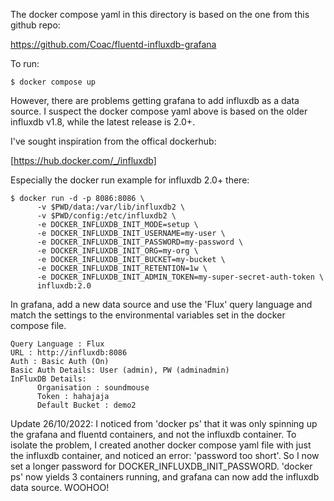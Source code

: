 The docker compose yaml in this directory is based on the
one from this github repo:

https://github.com/Coac/fluentd-influxdb-grafana

To run:
```
$ docker compose up
```
However, there are problems getting grafana to add
influxdb as a data source.  I suspect the docker compose 
yaml above is based on the older influxdb v1.8, while the
latest release is 2.0+.

I've sought inspiration from the offical dockerhub:

[https://hub.docker.com/_/influxdb]

Especially the docker run example for influxdb 2.0+ there:

```
$ docker run -d -p 8086:8086 \
      -v $PWD/data:/var/lib/influxdb2 \
      -v $PWD/config:/etc/influxdb2 \
      -e DOCKER_INFLUXDB_INIT_MODE=setup \
      -e DOCKER_INFLUXDB_INIT_USERNAME=my-user \
      -e DOCKER_INFLUXDB_INIT_PASSWORD=my-password \
      -e DOCKER_INFLUXDB_INIT_ORG=my-org \
      -e DOCKER_INFLUXDB_INIT_BUCKET=my-bucket \
      -e DOCKER_INFLUXDB_INIT_RETENTION=1w \
      -e DOCKER_INFLUXDB_INIT_ADMIN_TOKEN=my-super-secret-auth-token \
      influxdb:2.0
```

In grafana, add a new data source and use the 'Flux' query
language and match the settings to the environmental variables
set in the docker compose file.
```
Query Language : Flux
URL : http://influxdb:8086
Auth : Basic Auth (On)
Basic Auth Details: User (admin), PW (adminadmin)
InFluxDB Details: 
      Organisation : soundmouse
      Token : hahajaja
      Default Bucket : demo2
```
Update 26/10/2022: I noticed from 'docker ps' that it was only spinning up
the grafana and fluentd containers, and not the influxdb container.  To
isolate the problem, I created another docker compose yaml file with just
the influxdb container, and noticed an error:  'password too short'.  So I 
now set a longer password for DOCKER_INFLUXDB_INIT_PASSWORD.  'docker ps'
now yields 3 containers running, and grafana can now add the influxdb
data source.  WOOHOO!

